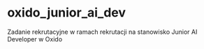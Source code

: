 # oxido_junior_ai_dev
Zadanie rekrutacyjne w ramach rekrutacji na stanowisko Junior AI Developer w Oxido

